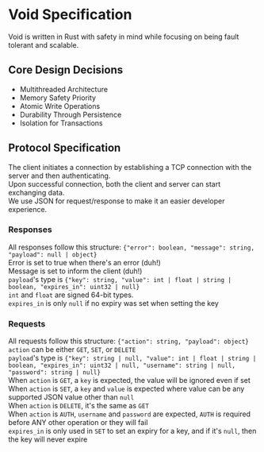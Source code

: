 # Void Specification

Void is written in Rust with safety in mind while focusing on being fault tolerant and scalable.

## Core Design Decisions

- Multithreaded Architecture
- Memory Safety Priority
- Atomic Write Operations
- Durability Through Persistence
- Isolation for Transactions

## Protocol Specification

The client initiates a connection by establishing a TCP connection with the server and then authenticating.  
Upon successful connection, both the client and server can start exchanging data.  
We use JSON for request/response to make it an easier developer experience.

### Responses

All responses follow this structure: `{"error": boolean, "message": string, "payload": null | object}`  
Error is set to true when there's an error (duh!)  
Message is set to inform the client (duh!)  
`payload`'s type is `{"key": string, "value": int | float | string | boolean, "expires_in": uint32 | null}`  
`int` and `float` are signed 64-bit types.  
`expires_in` is only `null` if no expiry was set when setting the key

### Requests

All requests follow this structure: `{"action": string, "payload": object}`  
`action` can be either `GET`, `SET`, or `DELETE`  
`payload`'s type is `{"key": string | null, "value": int | float | string | boolean, "expires_in": uint32 | null, "username": string | null, "password": string | null}`  
When `action` is `GET`, a `key` is expected, the value will be ignored even if set  
When `action` is `SET`, a `key` and `value` is expected where value can be any supported JSON value other than `null`  
When `action` is `DELETE`, it's the same as `GET`  
When `action` is `AUTH`, `username` and `password` are expected, `AUTH` is required before ANY other operation or they will fail  
`expires_in` is only used in `SET` to set an expiry for a key, and if it's `null`, then the key will never expire
